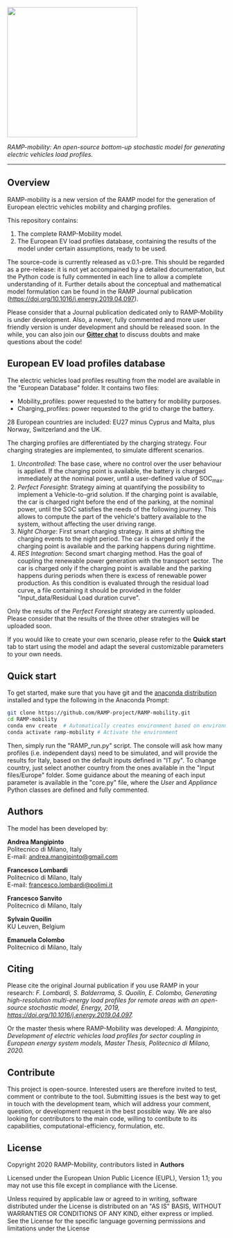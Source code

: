 <img src="https://github.com/RAMP-project/RAMP-mobility/blob/master/RAMP-mobility_logo_basic.png" width="300">

*RAMP-mobility: An open-source bottom-up stochastic model for generating electric vehicles load profiles.*

---

## Overview
RAMP-mobility is a new version of the RAMP model for the generation of European electric vehicles mobility and charging profiles.

This repository contains: 

1. The complete RAMP-Mobility model. 
2. The European EV load profiles database, containing the results of the model under certain assumptions, ready to be used. 

The source-code is currently released as v.0.1-pre. This should be regarded as a pre-release: it is not yet accompained by a detailed documentation, but the Python code is fully commented in each line to allow a complete understanding of it. 
Further details about the conceptual and mathematical model formulation can be found in the RAMP Journal publication (https://doi.org/10.1016/j.energy.2019.04.097). 

Please consider that a Journal publication dedicated only to RAMP-Mobility is under development. 
Also, a newer, fully commented and more user friendly version is under development and should be released soon. In the while, you can also join our **[Gitter chat](https://gitter.im/RAMP-project/community)** to discuss doubts and make questions about the code!

## European EV load profiles database

The electric vehicles load profiles resulting from the model are available in the "European Database" folder. It contains two files:

* Mobility_profiles: power requested to the battery for mobility purposes.
* Charging_profiles: power requested to the grid to charge the battery.
 
28 European countries are included: EU27 minus Cyprus and Malta, plus Norway, Switzerland and the UK.

The charging profiles are differentiated by the charging strategy. 
Four charging strategies are implemented, to simulate different scenarios. 

1. *Uncontrolled*: The base case, where no control over the user behaviour is applied. If the charging point is available, the battery is charged immediately at the nominal power, until a user-defined value of SOC<sub>max</sub>.
2. *Perfect Foresight*: Strategy aiming at quantifying the possibility to implement a Vehicle-to-grid solution. If the charging point is available, the car is charged right before the end of the parking, at the nominal power, until the SOC satisfies the needs of the following
journey. This allows to compute the part of the vehicle's battery available to the system, without affecting the user driving range. 
3. *Night Charge*: First smart charging strategy. It aims at shifting the charging events to the night period. The car is charged only if the charging point is available and the parking happens during nighttime.
4. *RES Integration*: Second smart charging method. Has the goal of coupling the renewable power generation with the transport sector. The car is charged only if the charging point is available and the parking happens during periods when there is excess of renewable power production. As this condition is evaluated through the residual load curve, a file containing it should be provided in the folder "Input_data/Residual Load duration curve".

Only the results of the *Perfect Foresight* strategy are currently uploaded. 
Please consider that the results of the three other strategies will be uploaded soon. 

If you would like to create your own scenario, please refer to the **Quick start** tab to start using the model and adapt the several customizable parameters to your own needs. 

## Quick start

To get started, make sure that you have git and the [anaconda distribution](https://www.anaconda.com/distribution/) installed and type the following in the Anaconda Prompt:

```bash
git clone https://github.com/RAMP-project/RAMP-mobility.git
cd RAMP-mobility
conda env create  # Automatically creates environment based on environment.yml
conda activate ramp-mobility # Activate the environment
```

Then, simply run the "RAMP_run.py" script. The console will ask how many profiles (i.e. independent days) need to be simulated, and will provide the results for Italy, based on the default inputs defined in "IT.py". To change country, just select another country from the ones available in the "Input files/Europe" folder. 
Some guidance about the meaning of each input parameter is available in the "core.py" file, where the *User* and *Appliance* Python classes are defined and fully commented. 

## Authors
The model has been developed by:

**Andrea Mangipinto** <br/>
Politecnico di Milano, Italy <br/>
E-mail: andrea.mangipinto@gmail.com<br/>

**Francesco Lombardi** <br/>
Politecnico di Milano, Italy <br/>
E-mail: francesco.lombardi@polimi.it <br/>

**Francesco Sanvito** <br/>
Politecnico di Milano, Italy <br/>

**Sylvain Quoilin** <br/>
KU Leuven, Belgium <br/>

**Emanuela Colombo** <br/>
Politecnico di Milano, Italy <br/>

## Citing

Please cite the original Journal publication if you use RAMP in your research:
*F. Lombardi, S. Balderrama, S. Quoilin, E. Colombo, Generating high-resolution multi-energy load profiles for remote areas with an open-source stochastic model, Energy, 2019, https://doi.org/10.1016/j.energy.2019.04.097.*

Or the master thesis where RAMP-Mobility was developed:
*A. Mangipinto, Development of electric vehicles load profiles for sector coupling in European energy system models, Master Thesis, Politecnico di Milano, 2020.*

## Contribute
This project is open-source. Interested users are therefore invited to test, comment or contribute to the tool. Submitting issues is the best way to get in touch with the development team, which will address your comment, question, or development request in the best possible way. We are also looking for contributors to the main code, willing to contibute to its capabilities, computational-efficiency, formulation, etc. 

## License

Copyright 2020 RAMP-Mobility, contributors listed in **Authors**

Licensed under the European Union Public Licence (EUPL), Version 1.1; you may not use this file except in compliance with the License. 

Unless required by applicable law or agreed to in writing, software distributed under the License is distributed on an "AS IS" BASIS, WITHOUT WARRANTIES OR CONDITIONS OF ANY KIND, either express or implied. See the License for the specific language governing permissions and limitations under the License
